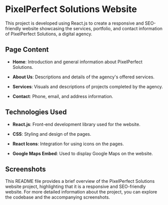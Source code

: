 # PixelPerfect Solutions Website

This project is developed using React.js to create a responsive and SEO-friendly website showcasing the services, portfolio, and contact information of PixelPerfect Solutions, a digital agency.

## Page Content

- **Home**: Introduction and general information about PixelPerfect Solutions.
  
- **About Us**: Descriptions and details of the agency's offered services.
  
- **Services**: Visuals and descriptions of projects completed by the agency.
  
- **Contact**: Phone, email, and address information.

## Technologies Used

- **React.js**: Front-end development library used for the website.
  
- **CSS**: Styling and design of the pages.
  

- **React Icons**: Integration for using icons on the pages.
  
- **Google Maps Embed**: Used to display Google Maps on the website.

## Screenshots

This README file provides a brief overview of the PixelPerfect Solutions website project, highlighting that it is a responsive and SEO-friendly website. For more detailed information about the project, you can explore the codebase and the accompanying screenshots.

